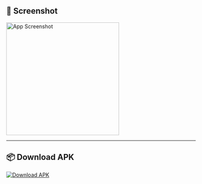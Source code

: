 


## 📱 Screenshot

<img src="https://yourdomain.com/path-to-screenshot.png" alt="App Screenshot" width="300"/>

---

## 📦 Download APK

<a href="https://yourdomain.com/path-to-your-app.apk" download>
  <img src="https://img.shields.io/badge/Download-APK-blue?style=for-the-badge&logo=android" alt="Download APK"/>
</a>
